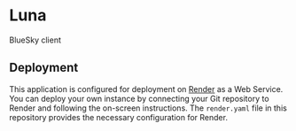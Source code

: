 # Luna
BlueSky client

## Deployment

This application is configured for deployment on [Render](https://render.com/) as a Web Service.
You can deploy your own instance by connecting your Git repository to Render and following the on-screen instructions.
The `render.yaml` file in this repository provides the necessary configuration for Render.
